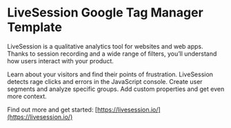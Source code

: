 # LiveSession Google Tag Manager Template

LiveSession is a qualitative analytics tool for websites and web apps. Thanks to session recording and a wide range of filters, you’ll understand how users interact with your product.

Learn about your visitors and find their points of frustration. LiveSession detects rage clicks and errors in the JavaScript console. Create user segments and analyze specific groups. Add custom properties and get even more context.

Find out more and get started: [https://livesession.io/](https://livesession.io/)
